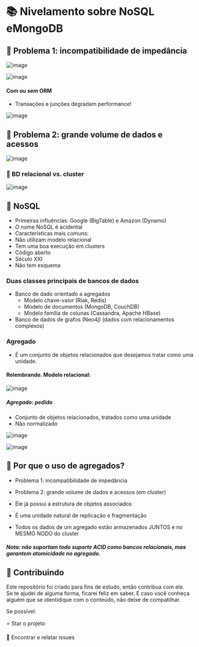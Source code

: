 # 📚 Nivelamento sobre NoSQL eMongoDB

## 🔸 Problema 1: incompatibilidade de impedância

![image](https://user-images.githubusercontent.com/32016610/159125741-172a02cf-cf42-49b0-94fa-5d9dd0b1029f.png)

![image](https://user-images.githubusercontent.com/32016610/159125746-c8199574-7b38-4d78-82d2-6abdab3e81af.png)

#### Com ou sem ORM
- Transações e junções degradam performance!

![image](https://user-images.githubusercontent.com/32016610/159125770-c63341e1-7da4-4b5e-b1f1-27e0b4b34fda.png)


## 🔸 Problema 2: grande volume de dados e acessos

![image](https://user-images.githubusercontent.com/32016610/159125858-30d96997-ba72-430b-8c9b-cc365cb8dda0.png)

### 🛑 BD relacional vs. cluster

![image](https://user-images.githubusercontent.com/32016610/159125880-e5d91c51-1b95-4391-8330-a83fc5c0c143.png)


## 🔸 NoSQL

- Primeiras influências: Google (BigTable) e Amazon (Dynamo)
- O nome NoSQL é acidental
- Características mais comuns:
- Não utilizam modelo relacional
- Tem uma boa execução em clusters
- Código aberto
- Século XXI
- Não tem esquema

### Duas classes principais de bancos de dados
- Banco de dado orientado a agregados
   - Modelo chave-valor (Riak, Redis)
   - Modelo de documentos (MongoDB, CouchDB)
   - Modelo família de colunas (Cassandra, Apache HBase)
- Banco de dados de grafos (Neo4j) (dados com relacionamentos complexos)

### Agregado
- É um conjunto de objetos relacionados que
desejamos tratar como uma unidade.

#### Relembrando. Modelo relacional:

![image](https://user-images.githubusercontent.com/32016610/159126064-17065f53-49a6-4c01-b3cd-52808bcf931c.png)

##### Agregado: pedido
- Conjunto de objetos
relacionados, tratados
como uma unidade
- Não normalizado

![image](https://user-images.githubusercontent.com/32016610/159126105-e1bd67c0-028c-498f-b27b-2e23eda828eb.png)

![image](https://user-images.githubusercontent.com/32016610/159126110-b3fbc3c7-7dfa-4251-9c07-6a3f6daba031.png)

## 🔸 Por que o uso de agregados?

- Problema 1: incompatibilidade de impedância
- Problema 2: grande volume de dados e acessos (em cluster)

- Ele já possui a estrutura de objetos associados
- É uma unidade natural de replicação e fragmentação
- Todos os dados de um agregado estão armazenados JUNTOS e no
MESMO NODO do cluster
##### Nota: não suportam todo suporte ACID como bancos relacionais, mas garantem atomicidade no agregado.


<h2> 🤝 Contribuindo </h2>

Este repositório foi criado para fins de estudo, então contribua com ele.<br>
Se te ajudei de alguma forma, ficarei feliz em saber. E caso você conheça alguém que se identidique com o conteúdo, não deixe de compatilhar.

Se possível:

⭐️  Star o projeto

🐛 Encontrar e relatar issues


